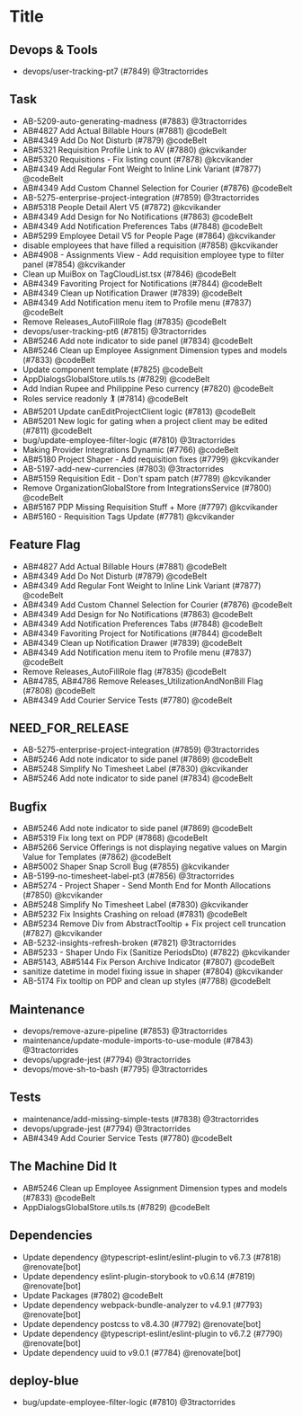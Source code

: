 # Title

## Devops & Tools
- devops/user-tracking-pt7 (#7849) @3tractorrides


## Task
- AB-5209-auto-generating-madness (#7883) @3tractorrides
- AB#4827 Add Actual Billable Hours (#7881) @codeBelt
- AB#4349 Add Do Not Disturb (#7879) @codeBelt
- AB#5321 Requisition Profile Link to AV (#7880) @kcvikander
- AB#5320 Requisitions - Fix listing count (#7878) @kcvikander
- AB#4349 Add Regular Font Weight to Inline Link Variant (#7877) @codeBelt
- AB#4349 Add Custom Channel Selection for Courier (#7876) @codeBelt
- AB-5275-enterprise-project-integration (#7859) @3tractorrides
- AB#5318 People Detail Alert V5 (#7872) @kcvikander
- AB#4349 Add Design for No Notifications (#7863) @codeBelt
- AB#4349 Add Notification Preferences Tabs (#7848) @codeBelt
- AB#5299 Employee Detail V5 for People Page (#7864) @kcvikander
- disable employees that have filled a requisition (#7858) @kcvikander
- AB#4908 - Assignments View - Add requisition employee type to filter panel (#7854) @kcvikander
- Clean up MuiBox on TagCloudList.tsx (#7846) @codeBelt
- AB#4349 Favoriting Project for Notifications (#7844) @codeBelt
- AB#4349 Clean up Notification Drawer (#7839) @codeBelt
- AB#4349 Add Notification menu item to Profile menu (#7837) @codeBelt
- Remove Releases_AutoFillRole flag (#7835) @codeBelt
- devops/user-tracking-pt6 (#7815) @3tractorrides
- AB#5246 Add note indicator to side panel (#7834) @codeBelt
- AB#5246 Clean up Employee Assignment Dimension types and models (#7833) @codeBelt
- Update component template (#7825) @codeBelt
- AppDialogsGlobalStore.utils.ts (#7829) @codeBelt
- Add Indian Rupee and Philippine Peso currency (#7820) @codeBelt
- Roles service readonly 🏌️  (#7814) @codeBelt
- AB#5201 Update canEditProjectClient logic (#7813) @codeBelt
- AB#5201 New logic for gating when a project client may be edited (#7811) @codeBelt
- bug/update-employee-filter-logic (#7810) @3tractorrides
- Making Provider Integrations Dynamic (#7766) @codeBelt
- AB#5180 Project Shaper - Add requisition fixes (#7799) @kcvikander
- AB-5197-add-new-currencies (#7803) @3tractorrides
- AB#5159 Requisition Edit - Don't spam patch (#7789) @kcvikander
- Remove OrganizationGlobalStore from IntegrationsService (#7800) @codeBelt
- AB#5167 PDP Missing Requisition Stuff + More (#7797) @kcvikander
- AB#5160 - Requisition Tags Update (#7781) @kcvikander


## Feature Flag
- AB#4827 Add Actual Billable Hours (#7881) @codeBelt
- AB#4349 Add Do Not Disturb (#7879) @codeBelt
- AB#4349 Add Regular Font Weight to Inline Link Variant (#7877) @codeBelt
- AB#4349 Add Custom Channel Selection for Courier (#7876) @codeBelt
- AB#4349 Add Design for No Notifications (#7863) @codeBelt
- AB#4349 Add Notification Preferences Tabs (#7848) @codeBelt
- AB#4349 Favoriting Project for Notifications (#7844) @codeBelt
- AB#4349 Clean up Notification Drawer (#7839) @codeBelt
- AB#4349 Add Notification menu item to Profile menu (#7837) @codeBelt
- Remove Releases_AutoFillRole flag (#7835) @codeBelt
- AB#4785, AB#4786 Remove Releases_UtilizationAndNonBill Flag (#7808) @codeBelt
- AB#4349  Add Courier Service Tests (#7780) @codeBelt


## NEED_FOR_RELEASE
- AB-5275-enterprise-project-integration (#7859) @3tractorrides
- AB#5246 Add note indicator to side panel (#7869) @codeBelt
- AB#5248 Simplify No Timesheet Label (#7830) @kcvikander
- AB#5246 Add note indicator to side panel (#7834) @codeBelt


## Bugfix
- AB#5246 Add note indicator to side panel (#7869) @codeBelt
- AB#5319 Fix long text on PDP (#7868) @codeBelt
- AB#5266 Service Offerings is not displaying negative values on Margin Value for Templates (#7862) @codeBelt
- AB#5002 Shaper Snap Scroll Bug (#7855) @kcvikander
- AB-5199-no-timesheet-label-pt3 (#7856) @3tractorrides
- AB#5274 - Project Shaper - Send Month End for Month Allocations (#7850) @kcvikander
- AB#5248 Simplify No Timesheet Label (#7830) @kcvikander
- AB#5232 Fix Insights Crashing on reload (#7831) @codeBelt
- AB#5234 Remove Div from AbstractTooltip + Fix project cell truncation (#7827) @kcvikander
- AB-5232-insights-refresh-broken (#7821) @3tractorrides
- AB#5233 - Shaper Undo Fix (Sanitize PeriodsDto) (#7822) @kcvikander
- AB#5143, AB#5144 Fix Person Archive Indicator (#7807) @codeBelt
- sanitize datetime in model fixing issue in shaper (#7804) @kcvikander
- AB-5174 Fix tooltip on PDP and clean up styles (#7788) @codeBelt


## Maintenance
- devops/remove-azure-pipeline (#7853) @3tractorrides
- maintenance/update-module-imports-to-use-module (#7843) @3tractorrides
- devops/upgrade-jest (#7794) @3tractorrides
- devops/move-sh-to-bash (#7795) @3tractorrides


## Tests
- maintenance/add-missing-simple-tests (#7838) @3tractorrides
- devops/upgrade-jest (#7794) @3tractorrides
- AB#4349  Add Courier Service Tests (#7780) @codeBelt


## The Machine Did It
- AB#5246 Clean up Employee Assignment Dimension types and models (#7833) @codeBelt
- AppDialogsGlobalStore.utils.ts (#7829) @codeBelt


## Dependencies
- Update dependency @typescript-eslint/eslint-plugin to v6.7.3 (#7818) @renovate[bot]
- Update dependency eslint-plugin-storybook to v0.6.14 (#7819) @renovate[bot]
- Update Packages (#7802) @codeBelt
- Update dependency webpack-bundle-analyzer to v4.9.1 (#7793) @renovate[bot]
- Update dependency postcss to v8.4.30 (#7792) @renovate[bot]
- Update dependency @typescript-eslint/eslint-plugin to v6.7.2 (#7790) @renovate[bot]
- Update dependency uuid to v9.0.1 (#7784) @renovate[bot]


## deploy-blue
- bug/update-employee-filter-logic (#7810) @3tractorrides



